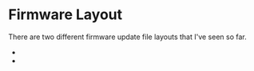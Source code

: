 # Firmware Layout

There are two different firmware update file layouts that I've seen so far.

- [](Unsigned-Firmware-Layout.md)
- [](Signed-Firmware-Layout.md)

[//]: # (TODO: Build some site or something that automatically pulls down all firmware variants across all devices, and lists their uboot image format?)
